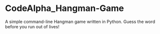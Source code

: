 # CodeAlpha_Hangman-Game
A simple command-line Hangman game written in Python. Guess the word before you run out of lives!
